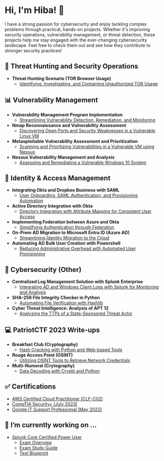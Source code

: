 <h1>Hi, I'm Hiba! 👋</h1>
I have a strong passion for cybersecurity and enjoy tackling complex problems through practical, hands-on projects. Whether it's improving security operations, vulnerability management, or threat detection, these projects help me stay engaged with the ever-changing cybersecurity landscape. Feel free to check them out and see how they contribute to stronger security practices!

<h2>🚨 Threat Hunting and Security Operations</h2>
 
- <b>Threat Hunting Scenario (TOR Browser Usage)</b> 
  - [Identifying, Investigating, and Containing Unauthorized TOR Usage](https://github.com/hibahmad30/threat-hunting-scenario-tor)
 
 <h2>📊 Vulnerability Management</h2>

- <b>Vulnerability Management Program Implementation</b>
  - [Streamlining Vulnerability Detection, Remediation, and Monitoring](https://github.com/hibahmad30/Vuln-Mgmt-Program)
- <b>Nmap Reconnaissance and Vulnerability Assessment</b> 
  - [Discovering Open Ports and Security Weaknesses in a Vulnerable Linux VM](https://github.com/hibahmad30/NmapAnalysis)
- <b>Metasploitable Vulnerability Assessment and Prioritization</b> 
  - [Scanning and Prioritizing Vulnerabilities in a Vulnerable VM using Nessus](https://github.com/hibahmad30/MetasploitVulnAnalysis)
- <b>Nessus Vulnerability Management and Analysis </b> 
  - [Assessing and Remediating a Vulnerable Windows 10 System](https://github.com/hibahmad30/NessusVulnManagement)
    
<h2>🔑 Identity & Access Management</h2>

- <b>Integrating Okta and Dropbox Business with SAML</b> 
  - [User Onboarding, SAML Authentication, and Provisioning Automation](https://github.com/hibahmad30/OktaAdministration)
- <b>Active Directory Integration with Okta</b>  
  - [Directory Integration with Attribute Mapping for Consistent User Access](https://github.com/hibahmad30/OktaAD)
- <b>Implementing Federation between Azure and Okta </b> 
  - [Simplifying Authentication through Federation](https://github.com/hibahmad30/AzureOktaFederation)
- <b>On-Prem AD Migration to Microsoft Entra ID (Azure AD)</b>
  - [Streamlining Identity Migration to the Cloud](https://github.com/hibahmad30/ActiveDirectoryMigration/)
- <b>Automating AD Bulk User Creation with Powershell</b>
  - [Reducing Administrative Overhead with Automated User Provisioning](https://github.com/hibahmad30/ADAutomation)
  
<h2>🔐 Cybersecurity (Other)</h2>

- <b>Centralized Log Management Solution with Splunk Enterprise </b> 
  - [Integrating AD and Windows Client Logs with Splunk for Monitoring and Analysis](https://github.com/hibahmad30/SplunkConfig)
- <b>SHA-256 File Integrity Checker in Python </b>
  - [Automating File Verification with Hashlib](https://github.com/hibahmad30/FileIntegrityChecker/)
- <b>Cyber Threat Intelligence: Analysis of APT 12 </b>
  - [Analyzing the TTPs of a State-Sponsored Threat Actor](https://github.com/hibahmad30/APT12Analysis)

<h2>💻 PatriotCTF 2023 Write-ups </h2>

- <b>Breakfast Club (Cryptography) </b>
  - [Hash Cracking with Python and Web-based Tools](https://github.com/hibahmad30/BreakfastClubCTF/)
- <b>Rouge Access Point (OSINT) </b> 
  - [Utilizing OSINT Tools to Retrieve Network Credentials](https://github.com/hibahmad30/RougeAccessPointCTF)
- <b>Multi-Numeral (Crytography) </b>
  - [Data Decoding with Cryptii and Python](https://github.com/hibahmad30/MultiNumeralCTF)

<h2>✅ Certifications </h2>

- [AWS Certified Cloud Practitioner (CLF-C02)](https://www.credly.com/badges/8b22d5e7-9278-4cf5-bfd0-dd960c81f4c4/public_url)
- [CompTIA Security+ (July 2023)](https://www.credly.com/badges/d56d4ad1-9aee-4157-bb54-5c0ef0918b14/public_url)
- [Google IT Support Professional (May 2022)](https://coursera.org/share/06a1535f821a4e59c3df0db2ced95cf6)

<h2>📝 I’m currently working on ... </h2>

- [Splunk Core Certified Power User](https://www.splunk.com/en_us/training/certification-track/splunk-core-certified-power-user.html)
    - [Exam Overview](https://www.splunk.com/en_us/pdfs/training/splunk-core-certified-power-user-track.pdf)
    - [Exam Study Guide](https://www.splunk.com/en_us/resources/splunk-certification-exam-study-guide.html)
    - [Test Blueprint](https://www.splunk.com/en_us/pdfs/training/splunk-test-blueprint-power-user.pdf)


<!--

Here are some ideas to get you started:

- 🔭 I’m currently working on ...
- 🌱 I’m currently learning ...
- 👯 I’m looking to collaborate on ...
- 🤔 I’m looking for help with ...
- 💬 Ask me about ...
- 📫 How to reach me: ...
- 😄 Pronouns: ...
- ⚡ Fun fact: ...
-->

